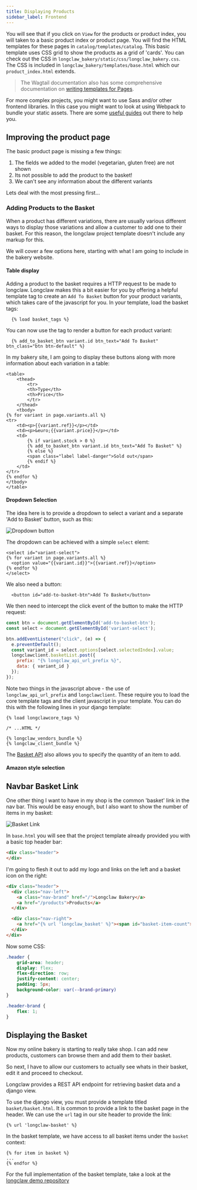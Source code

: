 ```yaml
---
title: Displaying Products
sidebar_label: Frontend
---
```


You will see that if you click on `View` for the products or product index, you will taken to a basic product index or product page.
You will find the HTML templates for these pages in `catalog/templates/catalog`.
This basic template uses CSS grid to show the products as a grid of 'cards'.
You can check out the CSS in `longclaw_bakery/static/css/longclaw_bakery.css`.
The CSS is included in `longclaw_bakery/templates/base.html` which our `product_index.html` extends.

> The Wagtail documentation also has some comprehensive documentation on [writing templates for Pages](http://docs.wagtail.io/en/v1.9/topics/writing_templates.html).

For more complex projects, you might want to use Sass and/or other frontend libraries. In this case you might want to look at using Webpack to bundle your static assets. There are some [useful guides](https://owais.lone.pw/blog/webpack-plus-reactjs-and-django/) out there to help you.


## Improving the product page
The basic product page is missing a few things:

1. The fields we added to the model (vegetarian, gluten free) are not shown
2. Its not possible to add the product to the basket!
3. We can't see any information about the different variants

Lets deal with the most pressing first...

### Adding Products to the Basket

When a product has different variations, there are usually various different ways to display those variations and allow a customer to add one to their basket. 
For this reason, the longclaw project template doesn't include any markup for this.

We will cover a few options here, starting with what I am going to include in the bakery website.

#### Table display
Adding a product to the basket requires a HTTP request to be made to longclaw.
Longclaw makes this a bit easier for you by offering a helpful template tag to create an `Add To Basket` button for your product variants, which takes care of the javascript for you.
In your template, load the basket tags:

```django
  {% load basket_tags %}
```

You can now use the tag to render a button for each product variant:

```django
  {% add_to_basket_btn variant.id btn_text="Add To Basket" btn_class="btn btn-default" %}
```

In my bakery site, I am going to display these buttons along with more information about each variation in a table:

```django
<table>
    <thead>
        <tr>
        <th>Type</th>
        <th>Price</th>
        </tr>
    </thead>
    <tbody>
{% for variant in page.variants.all %}
<tr>
    <td><p>{{variant.ref}}</p></td>
    <td><p>&euro;{{variant.price}}</p></td>
    <td>
        {% if variant.stock > 0 %}
        {% add_to_basket_btn variant.id btn_text="Add To Basket" %}
        {% else %}
        <span class="label label-danger">Sold out</span>
        {% endif %}
    </td>
</tr>
{% endfor %}
</tbody>
</table>

```

#### Dropdown Selection

The idea here is to provide a dropdown to select a variant and a separate 'Add to Basket' button, such as this:

![Dropdown button](assets/dropdown-select.png)

The dropdown can be achieved with a simple `select` elemt:

```django
<select id="variant-select">
{% for variant in page.variants.all %}
  <option value="{{variant.id}}">{{variant.ref}}</option>
{% endfor %}
</select>      
```

We also need a button:
```django
  <button id="add-to-basket-btn">Add To Basket</button>
```

We then need to intercept the click event of the button to make the HTTP request:

```javascript
const btn = document.getElementById('add-to-basket-btn');
const select = document.getElementById('variant-select');

btn.addEventListener("click", (e) => {
  e.preventDefault();
  const variant_id = select.options[select.selectedIndex].value;
  longclawclient.basketList.post({
    prefix: "{% longclaw_api_url_prefix %}",
    data: { variant_id }
  });
});
```

Note two things in the javascript above - the use of `longclaw_api_url_prefix` and `longclawclient`. These require you to load the core template tags and the client javascript in your template. You can do this with the following lines in your django template:

```django
{% load longclawcore_tags %}

/* ...HTML */

{% longclaw_vendors_bundle %}
{% longclaw_client_bundle %}
```

The [Basket API](../guide/basket.md) also allows you to specify the quantity of an item to add.

#### Amazon style selection

## Navbar Basket Link

One other thing I want to have in my shop is the common 'basket' link in the nav bar. This would be easy enough, but I also want to show the number of items in my basket:

![Basket Link](assets/basket-link.png)

In `base.html` you will see that the project template already provided you with a basic top header bar:

```html
<div class="header">
</div>
```

I'm going to flesh it out to add my logo and links on the left and a basket icon on the right:

```html
<div class="header">
  <div class="nav-left">
    <a class="nav-brand" href="/">Longclaw Bakery</a>
    <a href="/products">Products</a>
  </div>

  <div class="nav-right">
    <a href="{% url 'longclaw_basket' %}"><span id="basket-item-count"> </span><i class="fas fa-shopping-basket fa-lg" aria-hidden="true"></i></a>
  </div>
</div>
```

Now some CSS:

```css
.header {
    grid-area: header;
    display: flex;
    flex-direction: row;
    justify-content: center;
    padding: 5px;
    background-color: var(--brand-primary)
}

.header-brand {
    flex: 1;
}
```


## Displaying the Basket

Now my online bakery is starting to really take shop. I can add new products, customers can browse them and add them to their basket.

So next, I have to allow our customers to actually see whats in their basket, edit it and proceed to checkout.

Longclaw provides a REST API endpoint for retrieving basket data and a django view. 

To use the django view, you must provide a template titled `basket/basket.html`. 
It is common to provide a link to the basket page in the header. We can use the `url` tag in
our site header to provide the link:

```
{% url 'longclaw-basket' %}
```

In the basket template, we have access to all basket items under the `basket` context:

```
{% for item in basket %}
...
{% endfor %}
```

For the full implementation of the basket template, take a look at the [longclaw demo repository](https://github.com/JamesRamm/longclaw_demo/blob/master/longclaw_demo/templates/basket/basket.html)
